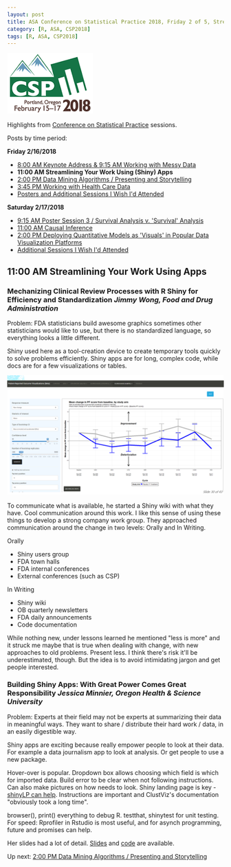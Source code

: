 ```yaml
---
layout: post
title: ASA Conference on Statistical Practice 2018, Friday 2 of 5, Streamlining Your Work Using (Shiny) Apps
category: [R, ASA, CSP2018]
tags: [R, ASA, CSP2018]
---
```


![CSP Conf Logo](/images/csp2018.png "Conference Logo")

Highlights from [Conference on Statistical Practice](https://ww2.amstat.org/meetings/csp/2018/index.cfm) sessions. 

Posts by time period:

**Friday 2/16/2018**
* [8:00 AM Keynote Address & 9:15 AM Working with Messy Data](./2018-02-16-CSP2018-Fri-8am/)
* **11:00 AM Streamlining Your Work Using (Shiny) Apps**
* [2:00 PM Data Mining Algorithms / Presenting and Storytelling](./2018-02-17-CSP2018-Fri-2pm/)
* [3:45 PM Working with Health Care Data](./2018-02-17-CSP2018-Fri-345pm/)
* [Posters and Additional Sessions I Wish I'd Attended](./2018-02-17-CSP2018-Fri-Additional/)

**Saturday 2/17/2018**
* [9:15 AM Poster Session 3 / Survival Analysis v. 'Survival' Analysis](./2018-02-17-CSP2018-Sat-915am/)
* [11:00 AM Causal Inference](./2018-02-18-CSP2018-Sat-11am/)
* [2:00 PM Deploying Quantitative Models as 'Visuals' in Popular Data Visualization Platforms](./2018-02-18-CSP2018-Sat-2pm/)
* [Additional Sessions I Wish I'd Attended](./2018-02-19-CSP2018-Fri-Additional/)


## 11:00 AM Streamlining Your Work Using Apps

### Mechanizing Clinical Review Processes with R Shiny for Efficiency and Standardization *Jimmy Wong, Food and Drug Administration*

Problem: FDA statisticians build awesome graphics sometimes other statisticians would like to use, but there is no standardized language, so everything looks a little different.

Shiny used here as a tool-creation device to create temporary tools quickly to solve problems efficiently. Shiny apps are for long, complex code, while docs are for a few visualizations or tables.

![App that shows if a drug is superior to placebo](/images/shiny01.png "App that shows if a drug is superior to placebo")

To communicate what is available, he started a Shiny wiki with what they have. Cool communication around this work. I like this sense of using these things to develop a strong company work group. They approached communication around the change in two levels: Orally and In Writing.

Orally
* Shiny users group
* FDA town halls
* FDA internal conferences
* External conferences (such as CSP)

In Writing
* Shiny wiki
* OB quarterly newsletters
* FDA daily announcements
* Code documentation

While nothing new, under lessons learned he mentioned "less is more" and it struck me maybe that is true when dealing with change, with new approaches to old problems. Present less. I think there's risk it'll be underestimated, though. But the idea is to avoid intimidating jargon and get people interested.


### Building Shiny Apps: With Great Power Comes Great Responsibility *Jessica Minnier, Oregon Health & Science University*

Problem: Experts at their field may not be experts at summarizing their data in meaningful ways. They want to share / distribute their hard work / data, in an easily digestible way.

Shiny apps are exciting because really empower people to look at their data. For example a data journalism app to look at analysis. Or get people to use a new package.

Hover-over is popular. Dropdown box allows choosing which field is which for imported data. Build error to be clear when not following instructions. Can also make pictures on how needs to look. Shiny landing page is key - [shinyLP can help](https://github.com/jasdumas/shinyLP). Instructions are important and ClustViz's documentation "obviously took a long time".

browser(), print() everything to debug R. testthat, shinytest for unit testing. For speed: Rprofiler in Rstudio is most useful,  and for  asynch programming, future and promises can help. 

Her slides had a lot of detail. [Slides](http://jminnier-talks.netlify.com/2018_02_shiny_csp/minnier_csp2018#1) and [code](https://github.com/jminnier/talks_etc) are available.

 Up next: [2:00 PM Data Mining Algorithms / Presenting and Storytelling](./2018-02-17-CSP2018-Fri-2pm/)
